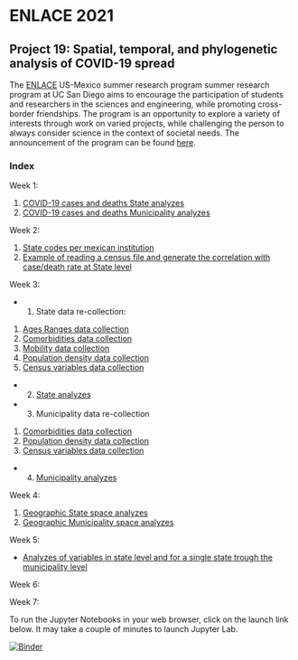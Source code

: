 # ENLACE 2021

## Project 19: Spatial, temporal, and phylogenetic analysis of COVID-19 spread

The [ENLACE](http://resilientmaterials.ucsd.edu/ENLACE) US-Mexico summer research program summer research program at UC San Diego aims to encourage the participation of students and researchers in the sciences and engineering, while promoting cross-border friendships. The program is an opportunity to explore a variety of interests through work on varied projects, while challenging the person to always consider science in the context of societal needs.  The announcement of the program can be found [here](http://resilientmaterials.ucsd.edu/sites/resilientmaterials.ucsd.edu/files/ENLACE%20%202021/ENLACE2021_Announcement.pdf).

### Index

Week 1:
1. [COVID-19 cases and deaths State analyzes](notebooks/Week1States.ipynb)
2. [COVID-19 cases and deaths Municipality analyzes](notebooks/Week1Municipalities.ipynb)

Week 2:
1. [State codes per mexican institution](notebooks/Week2StatesCode.ipynb)
2. [Example of reading a census file and generate the correlation with case/death rate at State level](notebooks/Week2States.ipynb)

Week 3:
- 1. State data re-collection:
1. [Ages Ranges data collection](notebooks/Week3_age_ranges_states.ipynb)
2. [Comorbidities data collection](notebooks/Week3_comorbidities.ipynb)
3. [Mobility data collection](notebooks/Week3_mobility_states.ipynb)
4. [Population density data collection](notebooks/Week3_population_density_states.ipynb)
5. [Census variables data collection](notebooks/Week3_variables_States.ipynb)
- 2. [State analyzes](notebooks/Week3States.ipynb)
- 3. Municipality data re-collection
1. [Comorbidities data collection](notebooks/Week3_comorbidities.ipynb)
2. [Population density data collection](notebooks/Week3_population_density_municipalities.ipynb)
3. [Census variables data collection](notebooks/Week3_variables_municipalities.ipynb)
- 4. [Municipality analyzes](notebooks/Week3Municipalities.ipynb)

Week 4:
1. [Geographic State space analyzes](notebooks/Week4Municipalities.ipynb)
2. [Geographic Municipality space analyzes](notebooks/Week4States.ipynb)

Week 5:
- [Analyzes of variables in state level and for a single state trough the municipality level](notebooks/Week5.ipynb)

Week 6:


Week 7:


To run the Jupyter Notebooks in your web browser, click on the launch link below. It may take a couple of minutes to launch Jupyter Lab.

[![Binder](https://mybinder.org/badge_logo.svg)](https://mybinder.org/v2/gh/Alex-Valenzuela/enlace2021_av/HEAD?filepath=notebooks&urlpath=lab)